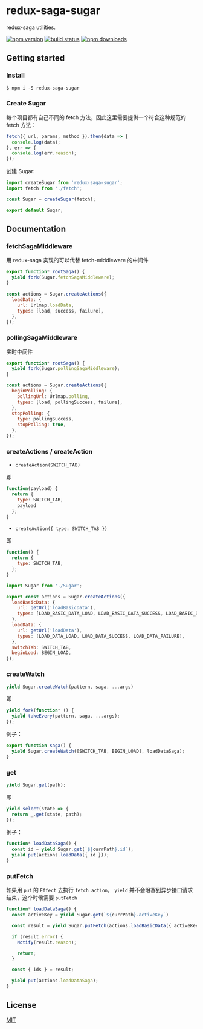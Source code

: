 # redux-saga-sugar

redux-saga utilities.

[![npm version](https://badge.fury.io/js/redux-saga-sugar.png)](https://badge.fury.io/js/redux-saga-sugar)
[![build status](https://travis-ci.org/jasonHzq/redux-saga-sugar.svg)](https://travis-ci.org/jasonHzq/redux-saga-sugar)
[![npm downloads](https://img.shields.io/npm/dt/redux-saga-sugar.svg?style=flat-square)](https://www.npmjs.com/package/rredux-saga-sugar)

## Getting started

### Install

```js
$ npm i -S redux-saga-sugar
```

### Create Sugar

每个项目都有自己不同的 fetch 方法，因此这里需要提供一个符合这种规范的 fetch 方法：

```js
fetch({ url, params, method }).then(data => {
  console.log(data);
}, err => {
  console.log(err.reason);
});
```

创建 Sugar:

```js
import createSugar from 'redux-saga-sugar';
import fetch from './fetch';

const Sugar = createSugar(fetch);

export default Sugar;
```

## Documentation

### fetchSagaMiddleware

用 redux-saga 实现的可以代替 fetch-middleware 的中间件

```js
export function* rootSaga() {
  yield fork(Sugar.fetchSagaMiddleware);
}

const actions = Sugar.createActions({
  loadData: {
    url: Urlmap.loadData,
    types: [load, success, failure],
  },
});
```

### pollingSagaMiddleware

实时中间件

```js
export function* rootSaga() {
  yield fork(Sugar.pollingSagaMiddleware);
}

const actions = Sugar.createActions({
  beginPolling: {
    pollingUrl: Urlmap.polling,
    types: [load, pollingSuccess, failure],
  },
  stopPolling: {
    type: pollingSuccess,
    stopPolling: true,
  },
});
```

### createActions / createAction

* `createAction(SWITCH_TAB)`

即

```js
function(payload) {
  return {
    type: SWITCH_TAB,
    payload
  };
}
```

* `createAction({ type: SWITCH_TAB })`

即

```js
function() {
  return {
    type: SWITCH_TAB,
  };
}
```

```js
import Sugar from './Sugar';

export const actions = Sugar.createActions({
  loadBasicData: {
    url: getUrl('loadBasicData'),
    types: [LOAD_BASIC_DATA_LOAD, LOAD_BASIC_DATA_SUCCESS, LOAD_BASIC_DATA_FAILURE],
  },
  loadData: {
    url: getUrl('loadData'),
    types: [LOAD_DATA_LOAD, LOAD_DATA_SUCCESS, LOAD_DATA_FAILURE],
  },
  switchTab: SWITCH_TAB,
  beginLoad: BEGIN_LOAD,
});
```

### createWatch

```js
yield Sugar.createWatch(pattern, saga, ...args)
```

即

```js
yield fork(function* () {
  yield takeEvery(pattern, saga, ...args);
});
```

例子：

```js
export function saga() {
  yield Sugar.createWatch([SWITCH_TAB, BEGIN_LOAD], loadDataSaga);
}
```

### get

```js
yield Sugar.get(path);
```

即

```js
yield select(state => {
  return _.get(state, path);
});
```

例子：

```js
function* loadDataSaga() {
  const id = yield Sugar.get(`${currPath}.id`);
  yield put(actions.loadData({ id }));
}
```

### putFetch

如果用 `put` 的 `Effect` 去执行 `fetch action`， `yield` 并不会阻塞到异步接口请求结束，这个时候需要 `putFetch`

```js
function* loadDataSaga() {
  const activeKey = yield Sugar.get(`${currPath}.activeKey`)

  const result = yield Sugar.putFetch(actions.loadBasicData({ activeKey }));

  if (result.error) {
    Notify(result.reason);

    return;
  }

  const { ids } = result;

  yield put(actions.loadDataSaga);
}
```

## License

[MIT](https://opensource.org/licenses/MIT)
